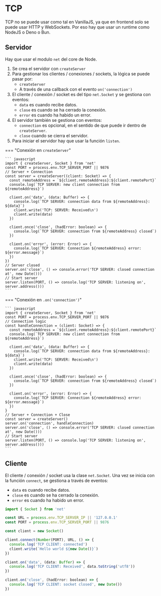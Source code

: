 # TCP

TCP no se puede usar como tal en VanillaJS, ya que en frontend solo se puede
usar HTTP y WebSockets. Por eso hay que usar un runtime como NodeJS o Deno o Bun.

## Servidor

Hay que usar el modulo `net` del core de Node.

1. Se crea el servidor con `createServer`
2. Para gestionar los clientes / conexiones / sockets, la lógica se puede pasar por:
    - `createServer`
    - A través de una callback con el evento `on('connection')`
3. El cliente / conexión / socket es del tipo `net.Socket` y se gestiona con eventos:
    - `data` es cuando recibe datos.
    - `close` es cuando se ha cerrado la conexión.
    - `error` es cuando ha habido un error.
4. El servidor también se gestiona con eventos:
    - `connection` es opcional, en el sentido de que puede ir dentro de `createServer`.
    - `close` cuando se cierra el servidor.
5. Para iniciar el servidor hay que usar la función `listen`.

=== "Conexión en `createServer`"

    ``` javascript
    import { createServer, Socket } from 'net'
    const PORT = process.env.TCP_SERVER_PORT || 9876
    // Server + Connection
    const server = createServer((client: Socket) => {
      const remoteAddress = `${client.remoteAddress}:${client.remotePort}`
      console.log(`TCP SERVER: new client connection from ${remoteAddress}`)

      client.on('data', (data: Buffer) => {
        console.log(`TCP SERVER: connection data from ${remoteAddress}: ${data}`)
        client.write('TCP: SERVER: Received\n')
        client.write(data)
      })

      client.once('close', (hadError: boolean) => {
        console.log(`TCP SERVER: connection from ${remoteAddress} closed`)
      })

      client.on('error', (error: Error) => {
        console.log(`TCP SERVER: Connection ${remoteAddress} error: ${error.message}`)
      })
    })
    // Server closed
    server.on('close', () => console.error('TCP SERVER: closed connection at', new Date()))
    // Start server
    server.listen(PORT, () => console.log('TCP SERVER: listening on', server.address()))
    ```

=== "Conexión en `.on('connection')`"

    ``` javascript
    import { createServer, Socket } from 'net'
    const PORT = process.env.TCP_SERVER_PORT || 9876
    // Connection logic
    const handleConnection = (client: Socket) => {
      const remoteAddress = `${client.remoteAddress}:${client.remotePort}`
      console.log(`TCP SERVER: new client connection from ${remoteAddress}`)

      client.on('data', (data: Buffer) => {
        console.log(`TCP SERVER: connection data from ${remoteAddress}: ${data}`)
        client.write('TCP: SERVER: Received\n')
        client.write(data)
      })

      client.once('close', (hadError: boolean) => {
        console.log(`TCP SERVER: connection from ${remoteAddress} closed`)
      })
  
      client.on('error', (error: Error) => {
        console.log(`TCP SERVER: Connection ${remoteAddress} error: ${error.message}`)
      })
    }
    // Server + Connection + Close
    const server = createServer()
    server.on('connection', handleConnection)
    server.on('close', () => console.error('TCP SERVER: closed connection at', new Date()))
    // Start server
    server.listen(PORT, () => console.log('TCP SERVER: listening on', server.address()))
    ```

## Cliente

El cliente / conexión / socket usa la clase `net.Socket`. Una vez se inicia con
la función `connect`, se gestiona a través de eventos:

- `data` es cuando recibe datos.
- `close` es cuando se ha cerrado la conexión.
- `error` es cuando ha habido un error.

``` javascript
import { Socket } from 'net'

const URL = process.env.TCP_SERVER_IP || '127.0.0.1'
const PORT = process.env.TCP_SERVER_PORT || 9876

const client = new Socket()

client.connect(Number(PORT), URL, () => {
  console.log('TCP CLIENT: connected')
  client.write(`Hello world ${new Date()}`)
})

client.on('data', (data: Buffer) => {
  console.log('TCP CLIENT: Received', data.toString('utf8'))
})

client.on('close', (hadError: boolean) => {
  console.log('TCP CLIENT: socket closed', new Date())
})
```
